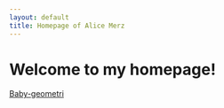 ```yaml
---
layout: default
title: Homepage of Alice Merz
---
```

# Welcome to my homepage!
[Baby-geometri](./babygeometri.html)
